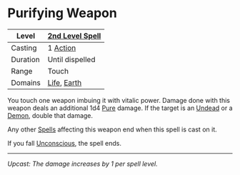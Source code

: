# Purifying Weapon

| Level    | [2nd Level Spell](2nd%20Level%20Spells.md)                                     |
| -------- | ------------------------------------------------------------------------------ |
| Casting  | 1 [Action](../../../../Game%20Procedures/Core%20Procedures/Action.md)          |
| Duration | Until dispelled                                                                |
| Range    | Touch                                                                          |
| Domains  | [Life](../../Spell%20Domains/Life.md), [Earth](../../Spell%20Domains/Earth.md) |

You touch one weapon imbuing it with vitalic power. Damage done with this weapon deals an additional 1d4 [Pure](../../../../Game%20Procedures/Combat/Damage%20Types/Pure.md) damage. If the target is an [Undead](../../../../Resources%20for%20GMs/Creatures/Creature%20Types/Undead.md) or a [Demon](../../../../Resources%20for%20GMs/Creatures/Creature%20Types/Demon.md), double that damage.

Any other [Spells](../../../Spells.md) affecting this weapon end when this spell is cast on it.

If you fall [Unconscious](../../../../Game%20Procedures/Conditions/Unconscious.md), the spell ends.

---
*Upcast: The damage increases by 1 per spell level.*
